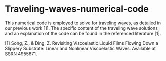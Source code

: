 # Traveling-waves-numerical-code
This numerical code is employed to solve for traveling waves, as detailed in our previous work [1]. The specific content of the traveling wave solutions and an explanation of the code can be found in the referenced literature [1].

[1] Song, Z., & Ding, Z. Revisiting Viscoelastic Liquid Films Flowing Down a Slippery Substrate: Linear and Nonlinear Viscoelastic Waves. Available at SSRN 4955671.
